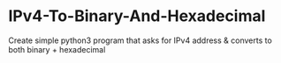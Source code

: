 # IPv4-To-Binary-And-Hexadecimal
Create simple python3 program that asks for IPv4 address &amp; converts to both binary + hexadecimal
